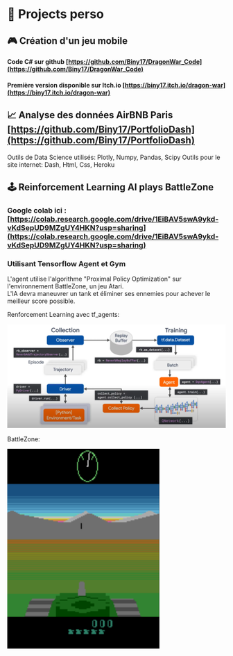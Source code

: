 # 🚀 Projects perso


## 🎮 Création d'un jeu mobile


#### Code C# sur github [https://github.com/Biny17/DragonWar_Code](https://github.com/Biny17/DragonWar_Code)
#### Première version disponible sur Itch.io [https://biny17.itch.io/dragon-war](https://biny17.itch.io/dragon-war)


## 📈 Analyse des données AirBNB Paris [https://github.com/Biny17/PortfolioDash](https://github.com/Biny17/PortfolioDash)


Outils de Data Science utilisés: Plotly, Numpy, Pandas, Scipy
Outils pour le site internet: Dash, Html, Css, Heroku


## 🕹️ Reinforcement Learning AI plays BattleZone


### Google colab ici : [https://colab.research.google.com/drive/1EiBAV5swA9ykd-vKdSepUD9MZgUY4HKN?usp=sharing](https://colab.research.google.com/drive/1EiBAV5swA9ykd-vKdSepUD9MZgUY4HKN?usp=sharing)
### Utilisant Tensorflow Agent et Gym
L'agent utilise l'algorithme "Proximal Policy Optimization" sur l'environnement BattleZone, un jeu Atari.  
L'IA devra maneuvrer un tank et éliminer ses ennemies pour achever le meilleur score possible.


Renforcement Learning avec tf_agents:


![](RL_tensorflow.PNG)

BattleZone:   


![](BattleZone.PNG)

